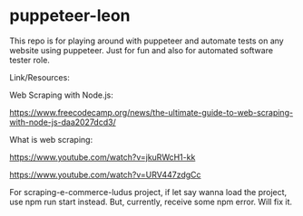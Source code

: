 # puppeteer-leon

This repo is for playing around with puppeteer and automate tests on any website using puppeteer. Just for fun and also for automated software tester role. 

Link/Resources:

Web Scraping with Node.js:

https://www.freecodecamp.org/news/the-ultimate-guide-to-web-scraping-with-node-js-daa2027dcd3/

What is web scraping:

https://www.youtube.com/watch?v=jkuRWcH1-kk

https://www.youtube.com/watch?v=URV447zdgCc

For scraping-e-commerce-ludus project, if let say wanna load the project, use npm run start instead. But, currently, receive some npm error. Will fix it.
